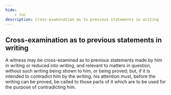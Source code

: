 ```yaml
---
hide:
    - toc
description: Cross-examination as to previous statements in writing
---
```


## Cross-examination as to previous statements in writing

A witness may be cross-examined as to previous statements made by him in writing or reduced into writing, and relevant to matters in question, without such writing being shown to him, or being proved; but, if it is intended to contradict him by the writing, his attention must, before the writing can be proved, be called to those parts of it which are to be used for the purpose of contradicting him.
